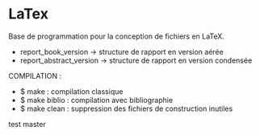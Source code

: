 LaTex
=====

Base de programmation pour la conception de fichiers en LaTeX.

- report_book_version -> structure de rapport en version aérée
- report_abstract_version -> structure de rapport en version condensée


COMPILATION :
- $ make : compilation classique
- $ make biblio : compilation avec bibliographie
- $ make clean : suppression des fichiers de construction inutiles 

test master
